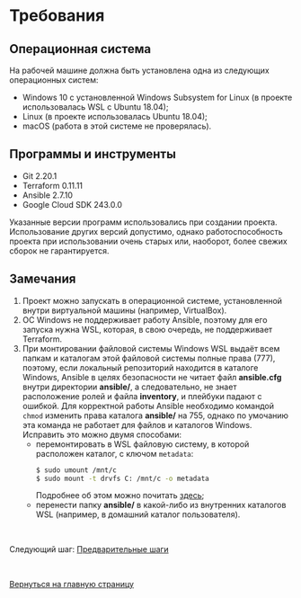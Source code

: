 # Требования
## Операционная система
На рабочей машине должна быть установлена одна из следующих операционных систем:
- Windows 10 с установленной Windows Subsystem for Linux (в проекте использовалась WSL с Ubuntu 18.04);
- Linux (в проекте использовалась Ubuntu 18.04);
- macOS (работа в этой системе не проверялась).

## Программы и инструменты
- Git 2.20.1
- Terraform 0.11.11
- Ansible 2.7.10
- Google Cloud SDK 243.0.0

Указанные версии программ использовались при создании проекта. Использование других версий допустимо, однако работоспособность проекта при использовании очень старых или, наоборот, более свежих сборок не гарантируется.

## Замечания
1. Проект можно запускать в операционной системе, установленной внутри виртуальной машины (например, VirtualBox).
2. ОС Windows не поддерживает работу Ansible, поэтому для его запуска нужна WSL, которая, в свою очередь, не поддерживает Terraform.
3. При монтировании файловой системы Windows WSL выдаёт всем папкам и каталогам этой файловой системы полные права (777), поэтому, если локальный репозиторий находится в каталоге Windows, Ansible в целях безопасности не читает файл **ansible.cfg** внутри директории **ansible/**, а следовательно, не знает расположение ролей и файла **inventory**, и плейбуки падают с ошибкой. Для корректной работы Ansible необходимо командой `chmod` изменить права каталога **ansible/** на 755, однако по умочанию эта команда не работает для файлов и каталогов Windows. Исправить это можно двумя способами:
    - перемонтировать в WSL файловую систему, в которой расположен каталог, с ключом `metadata`:
        ```bash
        $ sudo umount /mnt/c
        $ sudo mount -t drvfs C: /mnt/c -o metadata
        ```
        Подробнее об этом можно почитать [здесь](https://devblogs.microsoft.com/commandline/chmod-chown-wsl-improvements/);
    - перенести папку **ansible/** в какой-либо из внутренних каталогов WSL (например, в домашний каталог пользователя).

<br/>

Следующий шаг: [Предварительные шаги](01_prerequisites.md)

<br/>

[Вернуться на главную страницу](../README.md)
